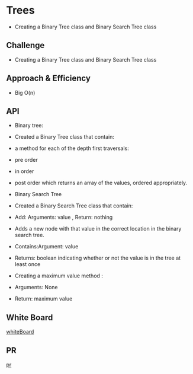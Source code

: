 
# Trees

- Creating a Binary Tree class and Binary Search Tree class

## Challenge

- Creating a Binary Tree class and Binary Search Tree class

## Approach & Efficiency

- Big O(n)

## API

- Binary tree:

- Created a Binary Tree class that contain:

- a method for each of the depth first traversals:
- pre order
- in order
- post order which returns an array of the values, ordered appropriately.

- Binary Search Tree

- Created a Binary Search Tree class that contain:
- Add: Arguments: value , Return: nothing
- Adds a new node with that value in the correct location in the binary search tree.
- Contains:Argument: value
- Returns: boolean indicating whether or not the value is in the tree at least once

- Creating a maximum value method :
- Arguments: None
- Return: maximum value

## White Board

[whiteBoard](https://miro.com/welcomeonboard/ZmFGR3AxdUhYOHh1Y0l5TzZpNHd3TU03V1NRNzlhS0lnZElrNEZuNjR1aVFTMjdybEFEODdiVGpTTThibzdpbnwzMDc0NDU3MzYxNzU4NzExMTcx)

<!-- https://miro.com/welcomeonboard/ZmFGR3AxdUhYOHh1Y0l5TzZpNHd3TU03V1NRNzlhS0lnZElrNEZuNjR1aVFTMjdybEFEODdiVGpTTThibzdpbnwzMDc0NDU3MzYxNzU4NzExMTcx -->

## PR

[pr](https://github.com/hayabalasmeh/data-structures-and-algorithms./pull/11)
